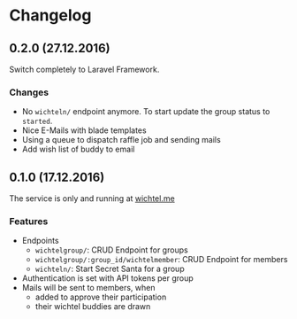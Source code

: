 # Changelog

## 0.2.0 (27.12.2016)

Switch completely to Laravel Framework.

### Changes

* No `wichteln/` endpoint anymore. To start update the group status to `started`.
* Nice E-Mails with blade templates
* Using a queue to dispatch raffle job and sending mails
* Add wish list of buddy to email

## 0.1.0 (17.12.2016)

The service is only and running at [wichtel.me](https://wichtel.me)

### Features

* Endpoints
  * `wichtelgroup/`: CRUD Endpoint for groups
  * `wichtelgroup/:group_id/wichtelmember`: CRUD Endpoint for members
  * `wichteln/`: Start Secret Santa for a group
* Authentication is set with API tokens per group
* Mails will be sent to members, when
  * added to approve their participation
  * their wichtel buddies are drawn
